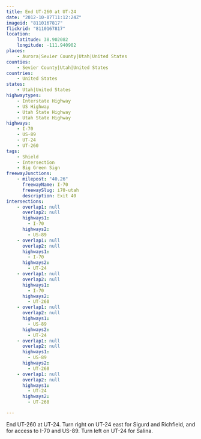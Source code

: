 ```yaml
---
title: End UT-260 at UT-24
date: "2012-10-07T11:12:24Z"
imageid: "8110167817"
flickrid: "8110167817"
location:
    latitude: 38.902082
    longitude: -111.940902
places:
    - Aurora|Sevier County|Utah|United States
counties:
    - Sevier County|Utah|United States
countries:
    - United States
states:
    - Utah|United States
highwaytypes:
    - Interstate Highway
    - US Highway
    - Utah State Highway
    - Utah State Highway
highways:
    - I-70
    - US-89
    - UT-24
    - UT-260
tags:
    - Shield
    - Intersection
    - Big Green Sign
freewayJunctions:
    - milepost: "40.26"
      freewayName: I-70
      freewaySlug: i70-utah
      description: Exit 40
intersections:
    - overlap1: null
      overlap2: null
      highways1:
        - I-70
      highways2:
        - US-89
    - overlap1: null
      overlap2: null
      highways1:
        - I-70
      highways2:
        - UT-24
    - overlap1: null
      overlap2: null
      highways1:
        - I-70
      highways2:
        - UT-260
    - overlap1: null
      overlap2: null
      highways1:
        - US-89
      highways2:
        - UT-24
    - overlap1: null
      overlap2: null
      highways1:
        - US-89
      highways2:
        - UT-260
    - overlap1: null
      overlap2: null
      highways1:
        - UT-24
      highways2:
        - UT-260

---
```

End UT-260 at UT-24.  Turn right on UT-24 east for Sigurd and Richfield, and for access to I-70 and US-89.  Turn left on UT-24 for Salina.